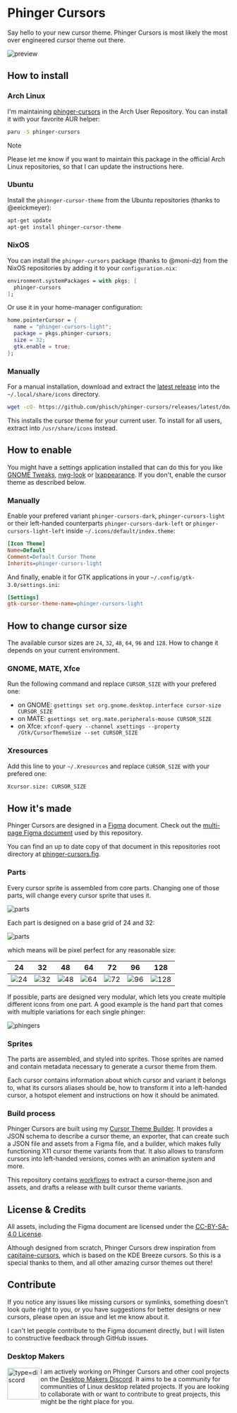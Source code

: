 # Phinger Cursors

Say hello to your new cursor theme. Phinger Cursors is most likely the most over engineered cursor theme out there.

![preview](assets/preview.png)

## How to install

### Arch Linux

I'm maintaining [phinger-cursors](https://aur.archlinux.org/packages/phinger-cursors) in the Arch User Repository. You can install it with your favorite AUR helper:

```sh
paru -S phinger-cursors
```

> [!NOTE]
> Please let me know if you want to maintain this package in the official Arch Linux repositories, so that I can update the instructions here.

### Ubuntu

Install the `phinnger-cursor-theme` from the Ubuntu repositories (thanks to @eeickmeyer):

```sh
apt-get update
apt-get install phinger-cursor-theme
```

### NixOS

You can install the `phinger-cursors` package (thanks to @moni-dz) from the NixOS repositories by adding it to your `configuration.nix`:

```nix
environment.systemPackages = with pkgs; [
  phinger-cursors
];
```

Or use it in your home-manager configuration:

```nix
home.pointerCursor = {
  name = "phinger-cursors-light";
  package = pkgs.phinger-cursors;
  size = 32;
  gtk.enable = true;
};
```

### Manually

For a manual installation, download and extract the [latest release](https://github.com/phisch/phinger-cursors/releases/latest/download/phinger-cursors-variants.tar.bz2) into the `~/.local/share/icons` directory.

```sh
wget -cO- https://github.com/phisch/phinger-cursors/releases/latest/download/phinger-cursors-variants.tar.bz2 | tar xfj - -C ~/.local/share/icons
```

This installs the cursor theme for your current user. To install for all users, extract into `/usr/share/icons` instead.

## How to enable

You might have a settings application installed that can do this for you like [GNOME Tweaks](https://gitlab.gnome.org/GNOME/gnome-tweaks), [nwg-look](https://github.com/nwg-piotr/nwg-look) or [lxappearance](https://wiki.lxde.org/en/LXAppearance). If you don't, enable the cursor theme as described below.

### Manually

Enable your prefered variant `phinger-cursors-dark`, `phinger-cursors-light` or their left-handed counterparts `phinger-cursors-dark-left` or `phinger-cursors-light-left` inside `~/.icons/default/index.theme`:

```ini
[Icon Theme]
Name=Default
Comment=Default Cursor Theme
Inherits=phinger-cursors-light
```

And finally, enable it for GTK applications in your `~/.config/gtk-3.0/settings.ini`:

```ini
[Settings]
gtk-cursor-theme-name=phinger-cursors-light
```

## How to change cursor size

The available cursor sizes are `24`, `32`, `48`, `64`, `96` and `128`. How to change it depends on your current environment.

### GNOME, MATE, Xfce

Run the following command and replace `CURSOR_SIZE` with your prefered one:

- on GNOME: `gsettings set org.gnome.desktop.interface cursor-size CURSOR_SIZE`
- on MATE: `gsettings set org.mate.peripherals-mouse CURSOR_SIZE`
- on Xfce: `xfconf-query --channel xsettings --property /Gtk/CursorThemeSize --set CURSOR_SIZE`

### Xresources

Add this line to your `~/.Xresources` and replace `CURSOR_SIZE` with your prefered one:

```sh
Xcursor.size: CURSOR_SIZE
```

## How it's made

Phinger Cursors are designed in a [Figma](https://www.figma.com) document. Check out the [multi-page Figma document](https://www.figma.com/file/zU99op23bu3Cg438YkhZy8/phinger-cursors) used by this repository.

You can find an up to date copy of that document in this repositories root directory at [phinger-cursors.fig](phinger-cursors.fig).

### Parts

Every cursor sprite is assembled from core parts. Changing one of those parts, will change every cursor sprite that uses it.

![parts](assets/parts.png)

Each part is designed on a base grid of 24 and 32:

![parts](assets/grid&#32;sizes.png)

which means will be pixel perfect for any reasonable size:

|             24              |             32              |             48              |             64              |             72              |             96              |              128              |
| :-------------------------: | :-------------------------: | :-------------------------: | :-------------------------: | :-------------------------: | :-------------------------: | :---------------------------: |
| ![24](assets/sprite_24.png) | ![32](assets/sprite_32.png) | ![48](assets/sprite_48.png) | ![64](assets/sprite_64.png) | ![72](assets/sprite_72.png) | ![96](assets/sprite_96.png) | ![128](assets/sprite_128.png) |

If possible, parts are designed very modular, which lets you create multiple different icons from one part. A good example is the hand part that comes with multiple variations for each single phinger:

![phingers](assets/phingers.png)

### Sprites

The parts are assembled, and styled into sprites. Those sprites are named and contain metadata necessary to generate a cursor theme from them.

Each cursor contains information about which cursor and variant it belongs to, what its cursors aliases should be, how to transform it into a left-handed cursor, a hotspot element and instructions on how it should be animated.

### Build process

Phinger Cursors are built using my [Cursor Theme Builder](https://github.com/phisch/cursor-theme-builder). It provides a JSON schema to describe a cursor theme, an exporter, that can create such a JSON file and assets from a Figma file, and a builder, which makes fully functioning X11 cursor theme variants from that. It also allows to transform cursors into left-handed versions, comes with an animation system and more.

This repository contains [workflows](.github/workflows) to extract a cursor-theme.json and assets, and drafts a release with built cursor theme variants.

## License & Credits
All assets, including the Figma document are licensed under the [CC-BY-SA-4.0 License](LICENSE).

Although designed from scratch, Phinger Cursors drew inspiration from [capitaine-cursors](https://github.com/keeferrourke/capitaine-cursors), which is based on the KDE Breeze cursors. So this is a special thanks to them, and all other amazing cursor themes out there!

## Contribute

If you notice any issues like missing cursors or symlinks, something doesn't look quite right to you, or you have suggestions for better designs or new cursors, please open an issue and let me know about it.

I can't let people contribute to the Figma document directly, but I will listen to constructive feedback through GitHub issues.

### Desktop Makers

<a href="https://discord.gg/RqKTeA4uxW" title="Desktop Makers Discord"><img align="left" width="72" alt="type=discord" src="https://user-images.githubusercontent.com/1282767/161089772-d7ad28bf-76eb-4951-b0f0-985afd5ea57a.png"></a>

I am actively working on Phinger Cursors and other cool projects on the [Desktop Makers Discord](https://discord.gg/RqKTeA4uxW). It aims to be a community for communities of Linux desktop related projects. If you are looking to collaborate with or want to contribute to great projects, this might be the right place for you.
